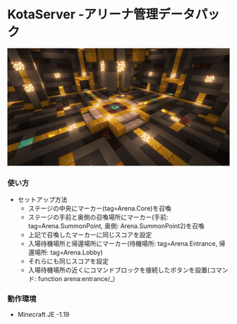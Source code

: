 # KotaServer -アリーナ管理データパック

![サムネイル](./2022-09-12_16.33.42.png)
 
### 使い方
  - セットアップ方法
    - ステージの中央にマーカー(tag=Arena.Core)を召喚
    - ステージの手前と奥側の召喚場所にマーカー(手前: tag=Arena.SummonPoint, 奥側: Arena.SummonPoint2)を召喚
    - 上記で召喚したマーカーに同じスコアを設定
    - 入場待機場所と帰還場所にマーカー(待機場所: tag=Arena.Entrance, 帰還場所: tag=Arena.Lobby)
    - それらにも同じスコアを設定
    - 入場待機場所の近くにコマンドブロックを接続したボタンを設置(コマンド: function arena:entrance/_)
    
### 動作環境
- Minecraft JE -1.19

